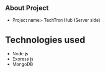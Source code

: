 ## About Project

- Project name:- TechTron Hub (Server side)

# Technologies used

- Node js
- Express js
- MongoDB
